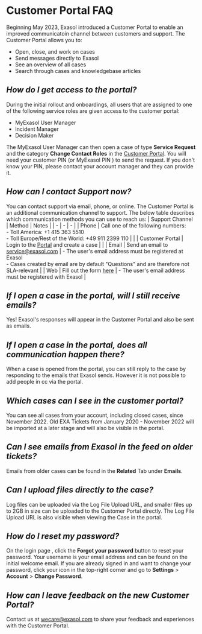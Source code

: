 # Customer Portal FAQ

Beginning May 2023, Exasol introduced a Customer Portal to enable an improved communicatoin channel between customers and support.  The Customer Portal allows you to:
- Open, close, and work on cases
- Send messages directly to Exasol
- See an overview of all cases
- Search through cases and knowledgebase articles

## *How do I get access to the portal?*

During the initial rollout and onboardings, all users that are assigned to one of the following service roles are given access to the customer portal:
- MyExasol User Manager
- Incident Manager
- Decision Maker

The MyExasol User Manager can then open a case of type **Service Request**  and the category **Change Contact Roles** in the [Customer Portal](https://exasol.my.site.com/CustomerPortal/). You will need your customer PIN (or MyExasol PIN ) to send the request. If you don't know your PIN, please contact your account manager and they can provide it. 

## *How can I contact Support now?*

You can contact support via email, phone, or online. The Customer Portal is an additional communication channel to support. The below table describes which communication methods you can use to reach us:
| Support Channel | Method | Notes |
| - | - | - |
| Phone | Call one of the following numbers:<br> - Toll America: +1 415 363 5510<br>- Toll Europe/Rest of the World: +49 911 2399 110 | | 
| Customer Portal | Login to the [Portal](https://exasol.my.site.com/CustomerPortal/s/) and create a case | | 
| Email | Send an email to [service@exasol.com](mailto:service@exasol.com) | - The user's email address must be registered at Exasol<br>- Cases created by email are by default "Questions" and are therefore not SLA-relevant |
| Web | Fill out the form [here](https://exasol.my.site.com/s/create-new-case?language=en_US) | - The user's email address must be registered with Exasol |

## *If I open a case in the portal, will I still receive emails?*

Yes! Exasol's responses will appear in the Customer Portal and also be sent as emails.

## *If I open a case in the portal, does all communication happen there?*

When a case is opened from the portal, you can still reply to the case by responding to the emails that Exasol sends. However it is not possible to add people in cc via the portal. 

## *Which cases can I see in the customer portal?*

You can see all cases from your account, including closed cases, since November 2022. Old EXA Tickets from January 2020 - November 2022 will be imported at a later stage and will also be visible in the portal.    

## *Can I see emails from Exasol in the feed on older tickets?*

Emails from older cases can be found in the **Related** Tab under **Emails**.  

## *Can I upload files directly to the case?*

Log files can be uploaded via the Log File Upload URL, and smaller files up to 2GB in size can be uploaded to the Customer Portal directly. The Log File Upload URL is also visible when viewing the Case in the portal. 

## *How do I reset my password?*

On the login page <link>, click the **Forgot your password** button to reset your password. Your username is your email address and can be found on the initial welcome email. If you are already signed in and want to change your password, click your icon in the top-right corner and go to **Settings** > **Account** > **Change Password**.

## *How can I leave feedback on the new Customer Portal?*

Contact us at [wecare@exasol.com](mailto:wecare@exasol.com) to share your feedback and experiences with the Customer Portal.
